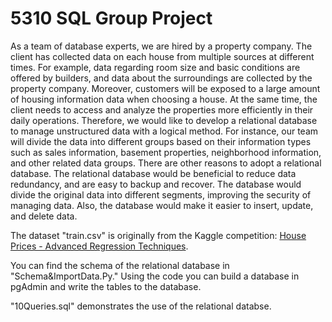 # 5310 SQL Group Project

As a team of database experts, we are hired by a property company. The client has collected data on each house from multiple sources at different times. For example, data regarding room size and basic conditions are offered by builders, and data about the surroundings are collected by the property company. Moreover, customers will be exposed to a large amount of housing information data when choosing a house. At the same time, the client needs to access and analyze the properties more efficiently in their daily operations. Therefore, we would like to develop a relational database to manage unstructured data with a logical method. For instance, our team will divide the data into different groups based on their information types such as sales information, basement properties, neighborhood information, and other related data groups. There are other reasons to adopt a relational database. The relational database would be beneficial to reduce data redundancy, and are easy to backup and recover. The database would divide the original data into different segments, improving the security of managing data. Also, the database would make it easier to insert, update, and delete data. 


The dataset "train.csv" is originally from the Kaggle competition: [House Prices - Advanced Regression Techniques](https://www.kaggle.com/c/house-prices-advanced-regression-techniques/data). 

You can find the schema of the relational database in "Schema&ImportData.Py." Using the code you can build a database in pgAdmin and write the tables to the database. 

"10Queries.sql" demonstrates the use of the relational databse. 
